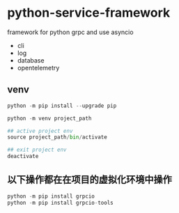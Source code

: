 # python-service-framework

framework for python grpc and use asyncio

- cli
- log
- database
- opentelemetry


## venv

```python
python -m pip install --upgrade pip

python -m venv project_path

## active project env
source project_path/bin/activate

## exit project env
deactivate
```

## 以下操作都在在项目的虚拟化环境中操作
```python
python -m pip install grpcio
python -m pip install grpcio-tools
```